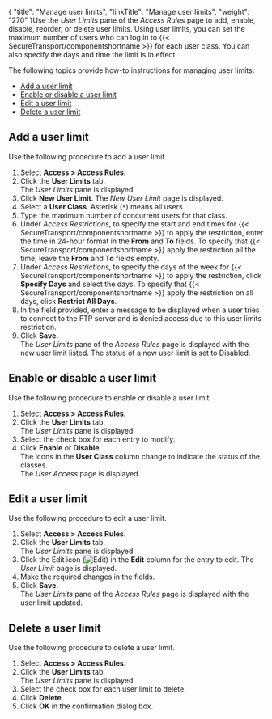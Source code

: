 {
    "title": "Manage user limits",
    "linkTitle": "Manage user limits",
    "weight": "270"
}Use the *User Limits* pane of the *Access Rules* page to add, enable, disable, reorder, or delete user limits. Using user limits, you can set the maximum number of users who can log in to {{< SecureTransport/componentshortname  >}} for each user class. You can also specify the days and time the limit is in effect.

The following topics provide how-to instructions for managing user limits:

-   [Add a user limit](#Add)
-   [Enable or disable a user limit](#Enable)
-   [Edit a user limit](#Edit)
-   [Delete a user limit](#Delete)

<span id="Add"></span>

## Add a user limit

Use the following procedure to add a user limit.

1.  Select **Access > Access Rules**.
2.  Click the **User Limits** tab.  
    The *User Limits* pane is displayed.
3.  Click **New User Limit**. The *New User Limit* page is displayed.
4.  Select a **User Class**. Asterisk (`*`) means all users.
5.  Type the maximum number of concurrent users for that class.
6.  Under *Access Restrictions*, to specify the start and end times for {{< SecureTransport/componentshortname >}} to apply the restriction, enter the time in 24-hour format in the **From** and **To** fields. To specify that {{< SecureTransport/componentshortname >}} apply the restriction all the time, leave the **From** and **To** fields empty.
7.  Under *Access Restrictions*, to specify the days of the week for {{< SecureTransport/componentshortname >}} to apply the restriction, click **Specify Days** and select the days. To specify that {{< SecureTransport/componentshortname >}} apply the restriction on all days, click **Restrict All Days**.
8.  In the field provided, enter a message to be displayed when a user tries to connect to the FTP server and is denied access due to this user limits restriction.
9.  Click **Save.**  
    The *User Limits* pane of the *Access Rules* page is displayed with the new user limit listed. The status of a new user limit is set to Disabled.

<span id="Enable"></span>

## Enable or disable a user limit

Use the following procedure to enable or disable a user limit.

1.  Select **Access > Access Rules**.
2.  Click the **User Limits** tab.  
    The *User Limits* pane is displayed.
3.  Select the check box for each entry to modify.
4.  Click **Enable** or **Disable**.  
    The icons in the **User Class** column change to indicate the status of the classes.  
    The *User Access* page is displayed.

<span id="Edit"></span>

## Edit a user limit

Use the following procedure to edit a user limit.

1.  Select **Access > Access Rules**.
2.  Click the **User Limits** tab.  
    The *User Limits* pane is displayed.
3.  Click the Edit icon (![Edit](/Images/SecureTransport/EditIcon_12x13.png)) in the **Edit** column for the entry to edit. The *User Limit* page is displayed.
4.  Make the required changes in the fields.
5.  Click **Save.**  
    The *User Limits* pane of the *Access Rules* page is displayed with the user limit updated.

<span id="Delete"></span>

## Delete a user limit

Use the following procedure to delete a user limit.

1.  Select **Access > Access Rules**.
2.  Click the **User Limits** tab.  
    The *User Limits* pane is displayed.
3.  Select the check box for each user limit to delete.
4.  Click **Delete**.
5.  Click **OK** in the confirmation dialog box.

